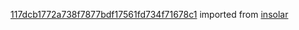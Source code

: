 [117dcb1772a738f7877bdf17561fd734f71678c1](https://github.com/insolar/insolar/commit/117dcb1772a738f7877bdf17561fd734f71678c1) imported from [insolar](https://github.com/insolar/insolar)
